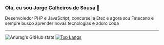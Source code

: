 ### Olá, eu sou Jorge Calheiros de Sousa 👋
Desenvoledor PHP e JavaScript, concursei a Etec e agora sou Fatecano e sempre busco aprender novas tecnologias e adoro coda

<hr>

![Anurag's GitHub stats](https://github-readme-stats.vercel.app/api?username=Jorge-Calheiros-de-Sousa&show_icons=true&theme=radical)
[![Top Langs](https://github-readme-stats.vercel.app/api/top-langs/?username=Jorge-Calheiros-de-Sousa&layout=compact&theme=radical)](https://github.com/Jorge-Calheiros-de-Sousa/github-readme-stats)
